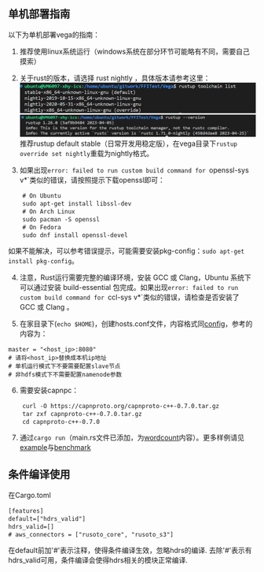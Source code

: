 ## 单机部署指南
以下为单机部署vega的指南：

1. 推荐使用linux系统运行（windows系统在部分环节可能略有不同，需要自己摸索）
   
2. 关于rust的版本，请选择 rust nightly ，具体版本请参考这里：
   <img src="./imgs/1.png">
   <img src="./imgs/2.png">
   推荐rustup default stable（日常开发用稳定版），在vega目录下`rustup override set nightly`重载为nightly格式。

3. 如果出现`error: failed to run custom build command for `openssl-sys v*`类似的错误，请按照提示下载openssl即可：
```doc
    # On Ubuntu
    sudo apt-get install libssl-dev
    # On Arch Linux
    sudo pacman -S openssl
    # On Fedora
    sudo dnf install openssl-devel
```

如果不能解决，可以参考错误提示，可能需要安装pkg-config：`sudo apt-get install pkg-config`。

4. 注意，Rust运行需要完整的编译环境，安装 GCC 或 Clang，Ubuntu 系统下可以通过安装 build-essential 包完成。如果出现`error: failed to run custom build command for `ccl-sys v*`类似的错误，请检查是否安装了 GCC 或 Clang 。

5. 在家目录下(`echo $HOME`)，创建hosts.conf文件，内容格式同[config](../../config_files/hosts.conf)，参考的内容为：
```
master = "<host_ip>:8080"
# 请将<host_ip>替换成本机ip地址
# 单机运行模式下不要需要配置slave节点
# 非hdfs模式下不需要配置namenode参数
```
   
6. 需要安装capnpc：
```doc
    curl -O https://capnproto.org/capnproto-c++-0.7.0.tar.gz
    tar zxf capnproto-c++-0.7.0.tar.gz
    cd capnproto-c++-0.7.0
```

7. 通过`cargo run`（main.rs文件已添加，为[wordcount](../../src/benchmark/wordcount.rs)内容）。更多样例请见[example](../../examples/)与[benchmark](../../src/benchmark/)

## 条件编译使用
在Cargo.toml
```
[features]
default=["hdrs_valid"]
hdrs_valid=[]
# aws_connectors = ["rusoto_core", "rusoto_s3"]
```
在default前加'#'表示注释，使得条件编译生效，忽略hdrs的编译.
去除'#'表示有hdrs_valid可用，条件编译会使得hdrs相关的模块正常编译.
